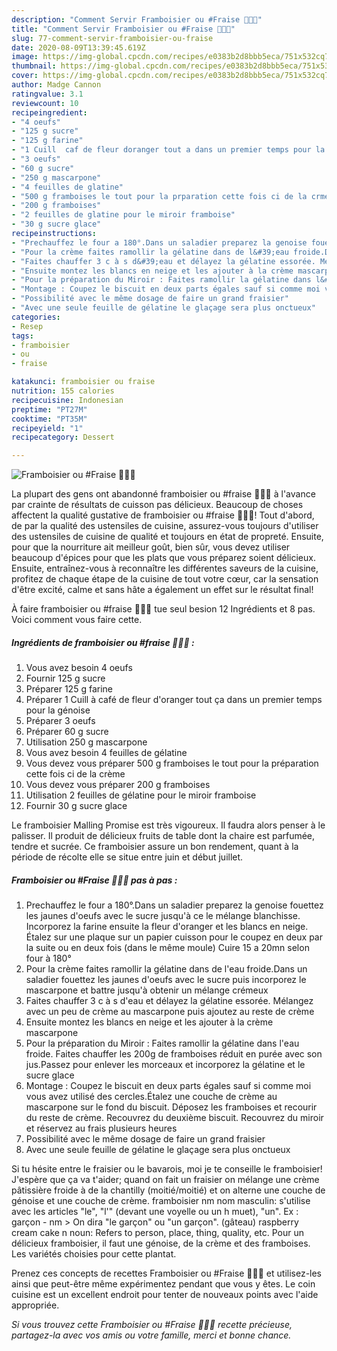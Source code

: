```yaml
---
description: "Comment Servir Framboisier ou #Fraise 🍓🍓🍓"
title: "Comment Servir Framboisier ou #Fraise 🍓🍓🍓"
slug: 77-comment-servir-framboisier-ou-fraise
date: 2020-08-09T13:39:45.619Z
image: https://img-global.cpcdn.com/recipes/e0383b2d8bbb5eca/751x532cq70/framboisier-ou-fraise-🍓🍓🍓-photo-principale-de-la-recette.jpg
thumbnail: https://img-global.cpcdn.com/recipes/e0383b2d8bbb5eca/751x532cq70/framboisier-ou-fraise-🍓🍓🍓-photo-principale-de-la-recette.jpg
cover: https://img-global.cpcdn.com/recipes/e0383b2d8bbb5eca/751x532cq70/framboisier-ou-fraise-🍓🍓🍓-photo-principale-de-la-recette.jpg
author: Madge Cannon
ratingvalue: 3.1
reviewcount: 10
recipeingredient:
- "4 oeufs"
- "125 g sucre"
- "125 g farine"
- "1 Cuill  caf de fleur doranger tout a dans un premier temps pour la gnoise"
- "3 oeufs"
- "60 g sucre"
- "250 g mascarpone"
- "4 feuilles de glatine"
- "500 g framboises le tout pour la prparation cette fois ci de la crme"
- "200 g framboises"
- "2 feuilles de glatine pour le miroir framboise"
- "30 g sucre glace"
recipeinstructions:
- "Prechauffez le four a 180°.Dans un saladier preparez la genoise fouettez les jaunes d&#39;oeufs avec le sucre jusqu&#39;à ce le mélange blanchisse. Incorporez la farine ensuite la fleur d&#39;oranger et les blancs en neige. Étalez sur une plaque sur un papier cuisson pour le coupez en deux par la suite ou en deux fois (dans le même moule) Cuire 15 a 20mn selon four à 180°"
- "Pour la crème faites ramollir la gélatine dans de l&#39;eau froide.Dans un saladier fouettez les jaunes d&#39;oeufs avec le sucre puis incorporez le mascarpone et battre jusqu&#39;à obtenir un mélange crémeux"
- "Faites chauffer 3 c à s d&#39;eau et délayez la gélatine essorée. Mélangez avec un peu de crème au mascarpone puis ajoutez au reste de crème"
- "Ensuite montez les blancs en neige et les ajouter à la crème mascarpone"
- "Pour la préparation du Miroir : Faites ramollir la gélatine dans l&#39;eau froide. Faites chauffer les 200g de framboises réduit en purée avec son jus.Passez pour enlever les morceaux et incorporez la gélatine et le sucre glace"
- "Montage : Coupez le biscuit en deux parts égales sauf si comme moi vous avez utilisé des cercles.Étalez une couche de crème au mascarpone sur le fond du biscuit. Déposez les framboises et recourir du reste de crème. Recouvrez du deuxième biscuit. Recouvrez du miroir et réservez au frais plusieurs heures"
- "Possibilité avec le même dosage de faire un grand fraisier"
- "Avec une seule feuille de gélatine le glaçage sera plus onctueux"
categories:
- Resep
tags:
- framboisier
- ou
- fraise

katakunci: framboisier ou fraise 
nutrition: 155 calories
recipecuisine: Indonesian
preptime: "PT27M"
cooktime: "PT35M"
recipeyield: "1"
recipecategory: Dessert

---
```



![Framboisier ou #Fraise 🍓🍓🍓](https://img-global.cpcdn.com/recipes/e0383b2d8bbb5eca/751x532cq70/framboisier-ou-fraise-🍓🍓🍓-photo-principale-de-la-recette.jpg)

La plupart des gens ont abandonné framboisier ou #fraise 🍓🍓🍓 à l'avance par crainte de résultats de cuisson pas délicieux. Beaucoup de choses affectent la qualité gustative de framboisier ou #fraise 🍓🍓🍓! Tout d'abord, de par la qualité des ustensiles de cuisine, assurez-vous toujours d'utiliser des ustensiles de cuisine de qualité et toujours en état de propreté. Ensuite, pour que la nourriture ait meilleur goût, bien sûr, vous devez utiliser beaucoup d'épices pour que les plats que vous préparez soient délicieux. Ensuite, entraînez-vous à reconnaître les différentes saveurs de la cuisine, profitez de chaque étape de la cuisine de tout votre cœur, car la sensation d'être excité, calme et sans hâte a également un effet sur le résultat final!

<!--inarticleads1-->

À faire framboisier ou #fraise 🍓🍓🍓 tue seul besion 12 Ingrédients et 8 pas. Voici comment vous faire cette.

##### Ingrédients de framboisier ou #fraise 🍓🍓🍓 :

1. Vous avez besoin 4 oeufs
1. Fournir 125 g sucre
1. Préparer 125 g farine
1. Préparer 1 Cuill à café de fleur d&#39;oranger tout ça dans un premier temps pour la génoise
1. Préparer 3 oeufs
1. Préparer 60 g sucre
1. Utilisation 250 g mascarpone
1. Vous avez besoin 4 feuilles de gélatine
1. Vous devez vous préparer 500 g framboises le tout pour la préparation cette fois ci de la crème
1. Vous devez vous préparer 200 g framboises
1. Utilisation 2 feuilles de gélatine pour le miroir framboise
1. Fournir 30 g sucre glace


Le framboisier Malling Promise est très vigoureux. Il faudra alors penser à le palisser. Il produit de délicieux fruits de table dont la chaire est parfumée, tendre et sucrée. Ce framboisier assure un bon rendement, quant à la période de récolte elle se situe entre juin et début juillet. 

<!--inarticleads2-->

##### Framboisier ou #Fraise 🍓🍓🍓 pas à pas :

1. Prechauffez le four a 180°.Dans un saladier preparez la genoise fouettez les jaunes d&#39;oeufs avec le sucre jusqu&#39;à ce le mélange blanchisse. Incorporez la farine ensuite la fleur d&#39;oranger et les blancs en neige. Étalez sur une plaque sur un papier cuisson pour le coupez en deux par la suite ou en deux fois (dans le même moule) Cuire 15 a 20mn selon four à 180°
1. Pour la crème faites ramollir la gélatine dans de l&#39;eau froide.Dans un saladier fouettez les jaunes d&#39;oeufs avec le sucre puis incorporez le mascarpone et battre jusqu&#39;à obtenir un mélange crémeux
1. Faites chauffer 3 c à s d&#39;eau et délayez la gélatine essorée. Mélangez avec un peu de crème au mascarpone puis ajoutez au reste de crème
1. Ensuite montez les blancs en neige et les ajouter à la crème mascarpone
1. Pour la préparation du Miroir : Faites ramollir la gélatine dans l&#39;eau froide. Faites chauffer les 200g de framboises réduit en purée avec son jus.Passez pour enlever les morceaux et incorporez la gélatine et le sucre glace
1. Montage : Coupez le biscuit en deux parts égales sauf si comme moi vous avez utilisé des cercles.Étalez une couche de crème au mascarpone sur le fond du biscuit. Déposez les framboises et recourir du reste de crème. Recouvrez du deuxième biscuit. Recouvrez du miroir et réservez au frais plusieurs heures
1. Possibilité avec le même dosage de faire un grand fraisier
1. Avec une seule feuille de gélatine le glaçage sera plus onctueux


Si tu hésite entre le fraisier ou le bavarois, moi je te conseille le framboisier! J&#39;espère que ça va t&#39;aider; quand on fait un fraisier on mélange une crème pâtissière froide à de la chantilly (moitié/moitié) et on alterne une couche de génoise et une couche de crème. framboisier nm nom masculin: s&#39;utilise avec les articles &#34;le&#34;, &#34;l&#39;&#34; (devant une voyelle ou un h muet), &#34;un&#34;. Ex : garçon - nm &gt; On dira &#34;le garçon&#34; ou &#34;un garçon&#34;. (gâteau) raspberry cream cake n noun: Refers to person, place, thing, quality, etc. Pour un délicieux framboisier, il faut une génoise, de la crème et des framboises. Les variétés choisies pour cette plantat. 

<!--inarticleads1-->

<p>
Prenez ces concepts de recettes Framboisier ou #Fraise 🍓🍓🍓 et utilisez-les ainsi que peut-être même expérimentez pendant que vous y êtes. Le coin cuisine est un excellent endroit pour tenter de nouveaux points avec l'aide appropriée.
</p>

<p>
<i>Si vous trouvez cette Framboisier ou #Fraise 🍓🍓🍓 recette précieuse, partagez-la avec vos amis ou votre famille, merci et bonne chance.</i>
</p>
